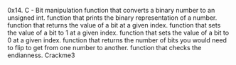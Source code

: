 0x14. C - Bit manipulation
 function that converts a binary number to an unsigned int.
  function that prints the binary representation of a number.
  function that returns the value of a bit at a given index.
  function that sets the value of a bit to 1 at a given index.
  function that sets the value of a bit to 0 at a given index.
  function that returns the number of bits you would need to flip to get from one number to another.
  function that checks the endianness.
 Crackme3
